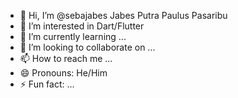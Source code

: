- 👋 Hi, I’m @sebajabes Jabes Putra Paulus Pasaribu
- 👀 I’m interested in Dart/Flutter
- 🌱 I’m currently learning ...
- 💞️ I’m looking to collaborate on ...
- 📫 How to reach me ...
- 😄 Pronouns: He/Him
- ⚡ Fun fact: ...

<!---
sebajabes/sebajabes is a ✨ special ✨ repository because its `README.md` (this file) appears on your GitHub profile.
You can click the Preview link to take a look at your changes.
--->
